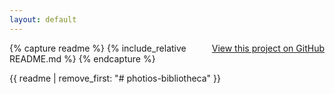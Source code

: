 ```yaml
---
layout: default
---
```


<span style="float:right;">[View this project on GitHub](https://github.com/ryanfb/photios-bibliotheca)</span>
<div class="clear"></div>
{% capture readme %}
{% include_relative README.md %}
{% endcapture %}

{{ readme | remove_first: "# photios-bibliotheca" }}
